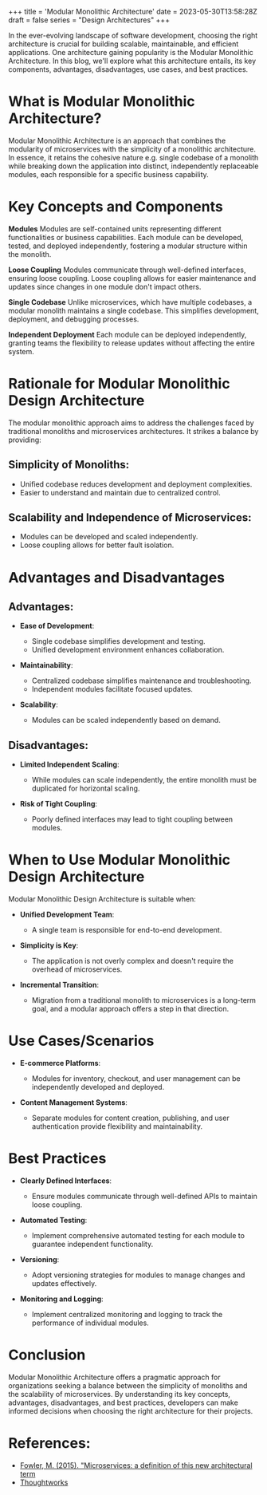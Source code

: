 +++
title = 'Modular Monolithic Architecture'
date = 2023-05-30T13:58:28Z
draft = false
series = "Design Architectures"
+++

In the ever-evolving landscape of software development, choosing the right architecture is crucial for building scalable, maintainable, and efficient applications. One architecture gaining popularity is the Modular Monolithic Architecture. In this blog, we'll explore what this architecture entails, its key components, advantages, disadvantages, use cases, and best practices.

# What is Modular Monolithic Architecture?

Modular Monolithic Architecture is an approach that combines the modularity of microservices with the simplicity of a monolithic architecture. In essence, it retains the cohesive nature e.g. single codebase of a monolith while breaking down the application into distinct, independently replaceable modules, each responsible for a specific business capability.

# Key Concepts and Components

**Modules**
Modules are self-contained units representing different functionalities or business capabilities. Each module can be developed, tested, and deployed independently, fostering a modular structure within the monolith.

**Loose Coupling**
Modules communicate through well-defined interfaces, ensuring loose coupling. Loose coupling allows for easier maintenance and updates since changes in one module don't impact others.

**Single Codebase**
Unlike microservices, which have multiple codebases, a modular monolith maintains a single codebase. This simplifies development, deployment, and debugging processes.

**Independent Deployment**
Each module can be deployed independently, granting teams the flexibility to release updates without affecting the entire system.

# Rationale for Modular Monolithic Design Architecture

The modular monolithic approach aims to address the challenges faced by traditional monoliths and microservices architectures. It strikes a balance by providing:

## Simplicity of Monoliths:

- Unified codebase reduces development and deployment complexities.
- Easier to understand and maintain due to centralized control.

## Scalability and Independence of Microservices:

- Modules can be developed and scaled independently.
- Loose coupling allows for better fault isolation.

# Advantages and Disadvantages

## Advantages:

- **Ease of Development**:

  - Single codebase simplifies development and testing.
  - Unified development environment enhances collaboration.

- **Maintainability**:

  - Centralized codebase simplifies maintenance and troubleshooting.
  - Independent modules facilitate focused updates.

- **Scalability**:
  - Modules can be scaled independently based on demand.

## Disadvantages:

- **Limited Independent Scaling**:

  - While modules can scale independently, the entire monolith must be duplicated for horizontal scaling.

- **Risk of Tight Coupling**:
  - Poorly defined interfaces may lead to tight coupling between modules.

# When to Use Modular Monolithic Design Architecture

Modular Monolithic Design Architecture is suitable when:

- **Unified Development Team**:

  - A single team is responsible for end-to-end development.

- **Simplicity is Key**:

  - The application is not overly complex and doesn't require the overhead of microservices.

- **Incremental Transition**:
  - Migration from a traditional monolith to microservices is a long-term goal, and a modular approach offers a step in that direction.

# Use Cases/Scenarios

- **E-commerce Platforms**:

  - Modules for inventory, checkout, and user management can be independently developed and deployed.

- **Content Management Systems**:
  - Separate modules for content creation, publishing, and user authentication provide flexibility and maintainability.

# Best Practices

- **Clearly Defined Interfaces**:
  - Ensure modules communicate through well-defined APIs to maintain loose coupling.
- **Automated Testing**:

  - Implement comprehensive automated testing for each module to guarantee independent functionality.

- **Versioning**:

  - Adopt versioning strategies for modules to manage changes and updates effectively.

- **Monitoring and Logging**:
  - Implement centralized monitoring and logging to track the performance of individual modules.

# Conclusion

Modular Monolithic Architecture offers a pragmatic approach for organizations seeking a balance between the simplicity of monoliths and the scalability of microservices. By understanding its key concepts, advantages, disadvantages, and best practices, developers can make informed decisions when choosing the right architecture for their projects.

# References:

- [Fowler, M. (2015). "Microservices: a definition of this new architectural term](https://martinfowler.com/articles/microservices.html)
- [Thoughtworks](https://www.thoughtworks.com/en-gb/insights/blog/microservices/modular-monolith-better-way-build-software)
